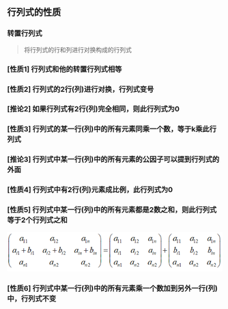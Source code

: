 ## 行列式的性质

### 转置行列式
> 将行列式的行和列进行对换构成的行列式

### [性质1] 行列式和他的转置行列式相等
### [性质2] 行列式的2行(列)进行对换，行列式变号
### [推论2] 如果行列式有2行(列)完全相同，则此行列式为0
### [性质3] 行列式的某一行(列)中的所有元素同乘一个数，等于k乘此行列式
### [推论3] 行列式中某一行(列)中的所有元素的公因子可以提到行列式的外面
### [性质4] 行列式中有2行(列)元素成比例，此行列式为0
### [性质5] 行列式中某一行(列)中的所有元素都是2数之和，则此行列式等于2个行列式之和
![性质5](../images/性质5.png)
### [性质6] 行列式中某一行(列)中的所有元素乘一个数加到另外一行(列)中，行列式不变

